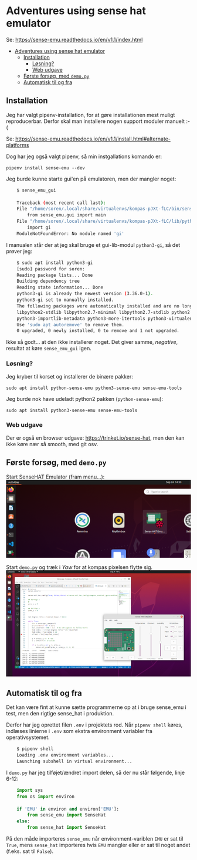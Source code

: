 # Adventures using sense hat emulator

Se: <https://sense-emu.readthedocs.io/en/v1.1/index.html>

- [Adventures using sense hat emulator](#adventures-using-sense-hat-emulator)
  - [Installation](#installation)
    - [Løsning?](#løsning)
    - [Web udgave](#web-udgave)
  - [Første forsøg, med `demo.py`](#første-forsøg-med-demopy)
  - [Automatisk til og fra](#automatisk-til-og-fra)

## Installation

Jeg har valgt pipenv-installation, for at gøre installationen mest muligt reproducerbar. Derfor skal man installere nogen support moduler manuelt :-(

Se: <https://sense-emu.readthedocs.io/en/v1.1/install.html#alternate-platforms>

Dog har jeg også valgt pipenv, så min instgallations komando er:

    pipenv install sense-emu --dev

Jeg burde kunne starte gui'en på emulatoren, men der mangler noget:

```bash
    $ sense_emu_gui
    
    Traceback (most recent call last):
    File "/home/soren/.local/share/virtualenvs/kompas-pJXt-fLC/bin/sense_emu_gui", line 5, in <module>
        from sense_emu.gui import main
    File "/home/soren/.local/share/virtualenvs/kompas-pJXt-fLC/lib/python3.8/site-packages/sense_emu/gui.py", line 42, in <module>
        import gi
    ModuleNotFoundError: No module named 'gi'
```

I manualen står der at jeg skal bruge et gui-lib-modul `python3-gi`, så det prøver jeg:

```bash
    $ sudo apt install python3-gi
    [sudo] password for soren: 
    Reading package lists... Done
    Building dependency tree       
    Reading state information... Done
    python3-gi is already the newest version (3.36.0-1).
    python3-gi set to manually installed.
    The following packages were automatically installed and are no longer required:
    libpython2-stdlib libpython2.7-minimal libpython2.7-stdlib python2 python2-minimal python2.7 python2.7-minimal python3-appdirs python3-distlib python3-filelock
    python3-importlib-metadata python3-more-itertools python3-virtualenv python3-virtualenv-clone python3-zipp
    Use 'sudo apt autoremove' to remove them.
    0 upgraded, 0 newly installed, 0 to remove and 1 not upgraded.
```

Ikke så godt... at den ikke installerer noget. Det giver samme, _negative_, resultat at køre `sense_emu_gui` igen.


### Løsning?

Jeg kryber til korset og installerer de binære pakker:

    sudo apt install python-sense-emu python3-sense-emu sense-emu-tools


Jeg burde nok have udeladt python2 pakken (`python-sense-emu`):

    sudo apt install python3-sense-emu sense-emu-tools

### Web udgave

Der er også en browser udgave: <https://trinket.io/sense-hat>, men den kan ikke køre nær så smooth, med git osv.

## Første forsøg, med `demo.py`
Start SenseHAT Emulator (fram menu...):  
![](assets/SenseEmuStart.png)

Start `demo.py` og træk i _Yaw_ for at kompas pixelsen flytte sig.  
![](assets/kompasDemo.png)

## Automatisk til og fra

Det kan være fint at kunne sætte programmerne op at i bruge sense_emu i test, men den rigtige sense_hat i produktion.

Derfor har jeg oprettet filen `.env` i projektets rod. Når `pipenv shell` køres, indlæses linierne i `.env` som ekstra environment variabler fra operativsystemet. 

```bash
    $ pipenv shell
    Loading .env environment variables...
    Launching subshell in virtual environment...
```

I `demo.py` har jeg tilføjet/ændret import delen, så der nu står følgende, linje 6-12:

```python
    import sys
    from os import environ

    if 'EMU' in environ and environ['EMU']:
        from sense_emu import SenseHat
    else:
        from sense_hat import SenseHat
```

På den måde importeres `sense_emu` når environment-variblen `EMU` er sat til `True`, mens `sense_hat` importeres hvis `EMU` mangler eller er sat til noget andet (f.eks. sat til `False`).

